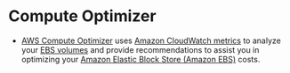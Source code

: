 # Compute Optimizer
- [AWS Compute Optimizer](https://docs.aws.amazon.com/compute-optimizer/latest/ug/what-is-compute-optimizer.html) uses [Amazon CloudWatch metrics](AmazonCloudWatch/Readme.md) to analyze your [EBS volumes](../6_StorageServices/1_BlockStorageTypes/AmazonEBS/Readme.md) and provide recommendations to assist you in optimizing your [Amazon Elastic Block Store (Amazon EBS)](../6_StorageServices/1_BlockStorageTypes/AmazonEBS/Readme.md) costs.

